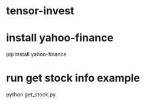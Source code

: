 # tensor-invest

# install yahoo-finance
pip install yahoo-finance

# run get stock info example
python get_stock.py